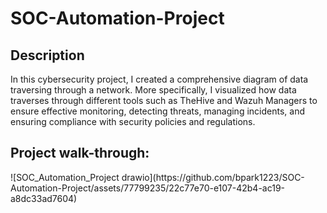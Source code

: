 <h1>SOC-Automation-Project</h1>

<h2>Description</h2>
In this cybersecurity project, I created a comprehensive  diagram of data traversing through a network. More specifically, I visualized how data traverses through different tools such as TheHive and Wazuh Managers to ensure effective monitoring, detecting threats, managing incidents, and ensuring compliance with security policies and regulations.
<br />
<h2>Project walk-through:</h2>
![SOC_Automation_Project drawio](https://github.com/bpark1223/SOC-Automation-Project/assets/77799235/22c77e70-e107-42b4-ac19-a8dc33ad7604)
